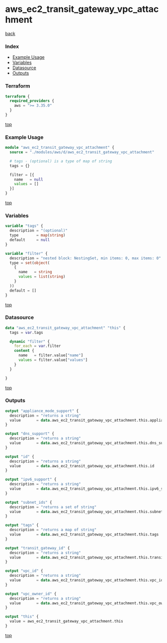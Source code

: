 # aws_ec2_transit_gateway_vpc_attachment

[back](../aws.md)

### Index

- [Example Usage](#example-usage)
- [Variables](#variables)
- [Datasource](#datasource)
- [Outputs](#outputs)

### Terraform

```terraform
terraform {
  required_providers {
    aws = ">= 3.35.0"
  }
}
```

[top](#index)

### Example Usage

```terraform
module "aws_ec2_transit_gateway_vpc_attachment" {
  source = "./modules/aws/d/aws_ec2_transit_gateway_vpc_attachment"

  # tags - (optional) is a type of map of string
  tags = {}

  filter = [{
    name   = null
    values = []
  }]
}
```

[top](#index)

### Variables

```terraform
variable "tags" {
  description = "(optional)"
  type        = map(string)
  default     = null
}

variable "filter" {
  description = "nested block: NestingSet, min items: 0, max items: 0"
  type = set(object(
    {
      name   = string
      values = list(string)
    }
  ))
  default = []
}
```

[top](#index)

### Datasource

```terraform
data "aws_ec2_transit_gateway_vpc_attachment" "this" {
  tags = var.tags

  dynamic "filter" {
    for_each = var.filter
    content {
      name   = filter.value["name"]
      values = filter.value["values"]
    }
  }

}
```

[top](#index)

### Outputs

```terraform
output "appliance_mode_support" {
  description = "returns a string"
  value       = data.aws_ec2_transit_gateway_vpc_attachment.this.appliance_mode_support
}

output "dns_support" {
  description = "returns a string"
  value       = data.aws_ec2_transit_gateway_vpc_attachment.this.dns_support
}

output "id" {
  description = "returns a string"
  value       = data.aws_ec2_transit_gateway_vpc_attachment.this.id
}

output "ipv6_support" {
  description = "returns a string"
  value       = data.aws_ec2_transit_gateway_vpc_attachment.this.ipv6_support
}

output "subnet_ids" {
  description = "returns a set of string"
  value       = data.aws_ec2_transit_gateway_vpc_attachment.this.subnet_ids
}

output "tags" {
  description = "returns a map of string"
  value       = data.aws_ec2_transit_gateway_vpc_attachment.this.tags
}

output "transit_gateway_id" {
  description = "returns a string"
  value       = data.aws_ec2_transit_gateway_vpc_attachment.this.transit_gateway_id
}

output "vpc_id" {
  description = "returns a string"
  value       = data.aws_ec2_transit_gateway_vpc_attachment.this.vpc_id
}

output "vpc_owner_id" {
  description = "returns a string"
  value       = data.aws_ec2_transit_gateway_vpc_attachment.this.vpc_owner_id
}

output "this" {
  value = aws_ec2_transit_gateway_vpc_attachment.this
}
```

[top](#index)